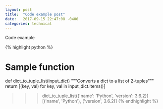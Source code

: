 ```yaml
---
layout: post
title:  "Code example post"
date:   2017-09-15 22:47:08 -0400
categories: technical
---
```


Code example

{% highlight python %}
# Sample function
def dict_to_tuple_list(input_dict)
    """Converts a dict to a list of 2-tuples"""
    return [(key, val) for key, val in input_dict.items()]

>>> dict_to_tuple_list({'name': 'Python', 'version': 3.6.2})
[('name', 'Python'), ('version', 3.6.2)]
{% endhighlight %}
